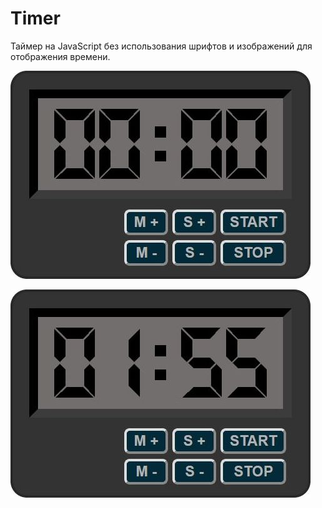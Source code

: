 # Timer

Таймер на JavaScript без использования шрифтов и изображений для отображения времени.

![alt text](screenshots/image1.jpg)

![alt text](screenshots/image2.jpg)
